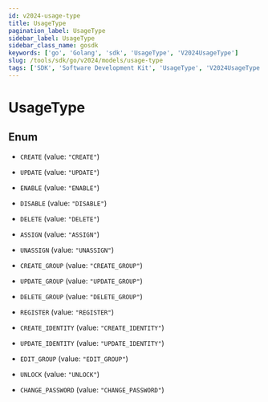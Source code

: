 ```yaml
---
id: v2024-usage-type
title: UsageType
pagination_label: UsageType
sidebar_label: UsageType
sidebar_class_name: gosdk
keywords: ['go', 'Golang', 'sdk', 'UsageType', 'V2024UsageType']
slug: /tools/sdk/go/v2024/models/usage-type
tags: ['SDK', 'Software Development Kit', 'UsageType', 'V2024UsageType']
---
```


# UsageType

## Enum

- `CREATE` (value: `"CREATE"`)

- `UPDATE` (value: `"UPDATE"`)

- `ENABLE` (value: `"ENABLE"`)

- `DISABLE` (value: `"DISABLE"`)

- `DELETE` (value: `"DELETE"`)

- `ASSIGN` (value: `"ASSIGN"`)

- `UNASSIGN` (value: `"UNASSIGN"`)

- `CREATE_GROUP` (value: `"CREATE_GROUP"`)

- `UPDATE_GROUP` (value: `"UPDATE_GROUP"`)

- `DELETE_GROUP` (value: `"DELETE_GROUP"`)

- `REGISTER` (value: `"REGISTER"`)

- `CREATE_IDENTITY` (value: `"CREATE_IDENTITY"`)

- `UPDATE_IDENTITY` (value: `"UPDATE_IDENTITY"`)

- `EDIT_GROUP` (value: `"EDIT_GROUP"`)

- `UNLOCK` (value: `"UNLOCK"`)

- `CHANGE_PASSWORD` (value: `"CHANGE_PASSWORD"`)
